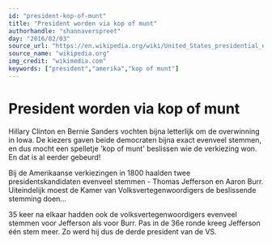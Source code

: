 ```yaml
---
id: "president-kop-of-munt"
title: "President worden via kop of munt"
authorhandle: "shannaverspreet"
day: "2016/02/03"
source_url: "https://en.wikipedia.org/wiki/United_States_presidential_election,_1800"
source_name: "wikipedia.org"
img_credit: "wikimedia.com"
keywords: ["president","amerika","kop of munt"]
---
```

# President worden via kop of munt
Hillary Clinton en Bernie Sanders vochten bijna letterlijk om de overwinning in Iowa. De kiezers gaven beide democraten bijna exact evenveel stemmen, en dus mocht een spelletje 'kop of munt' beslissen wie de verkiezing won. En dat is al eerder gebeurd!

Bij de Amerikaanse verkiezingen in 1800 haalden twee presidentskandidaten evenveel stemmen - Thomas Jefferson en Aaron Burr. Uiteindelijk moest de Kamer van Volksvertegenwoordigers de beslissende stemming doen...

35 keer na elkaar hadden ook de volksvertegenwoordigers evenveel stemmen voor Jefferson als voor Burr. Pas in de 36e ronde kreeg Jefferson één stem meer. Zo werd hij dus de derde president van de VS.